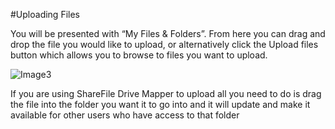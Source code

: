 #Uploading Files

You will be presented with “My Files & Folders”. From here you can drag and drop the file you would like to upload, or alternatively click the Upload files button which allows you to browse to files you want to upload.

![Image3](https://github.com/richgukfast/docs.ukfast.co.uk/blob/master/source/fastdrive/files/Image3.PNG)

If you are using ShareFile Drive Mapper to upload all you need to do is drag the file into the folder you want it to go into and it will update and make it available for other users who have access to that folder
